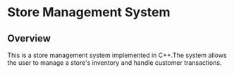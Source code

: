 # Store Management System

## Overview

This is a store management system implemented in C++.The system allows the user to manage a store's inventory and handle customer transactions.